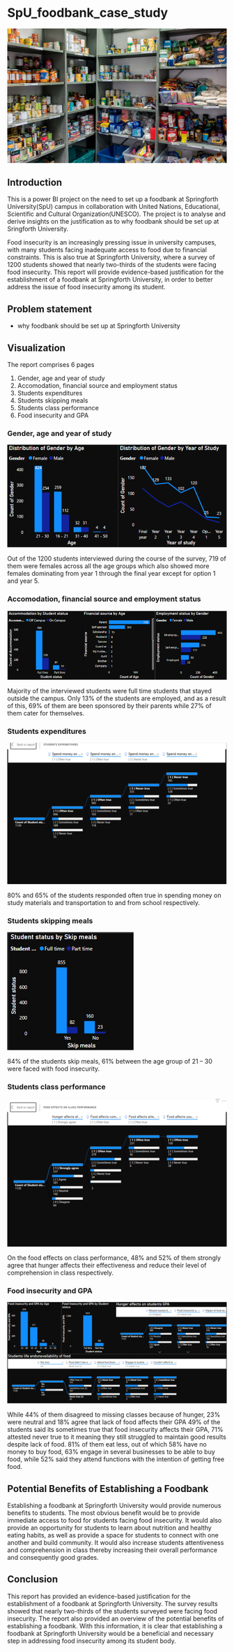 # SpU_foodbank_case_study

![](Intro_image.jpg)

## Introduction

This is a power BI project on the need to set up a foodbank at Springforth University(SpU) campus in collaboration with United Nations, Educational, Scientific and Cultural Organization(UNESCO). The project is to analyse and derive insights on the justification as to why foodbank should be set up at Sringforth University. 

Food insecurity is an increasingly pressing issue in university campuses, with many students facing inadequate access to food due to financial constraints. This is also true at Springforth University, where a survey of 1200 students showed that nearly two-thirds of the students were facing food insecurity. This report will provide evidence-based justification for the establishment of a foodbank at Springforth University, in order to better address the issue of food insecurity among its student.

## Problem statement

- why foodbank should be set up at Springforth University

## Visualization

The report comprises 6 pages
  1. Gender, age and year of study
  2. Accomodation, financial source and employment status
  3. Students expenditures
  4. Students skipping meals
  5. Students class performance
  6. Food insecurity and GPA
  


### Gender, age and year of study

![](Gender_by_age_and_year_of_study.png)

Out of the 1200 students interviewed during the course of the survey, 719 of them were females across all the age groups which also showed more females dominating from year 1 through the final year except for option 1 and year 5.
 
 
 ### Accomodation, financial source and employment status
 
 ![](Accomodation_financial_source_employment_status.png)
 
Majority of the interviewed students were full time students that stayed outside the campus. Only 13% of the students are employed, and as a result of this, 69% of them are been sponsored by their parents while 27% of them cater for themselves. 
  
  
### Students expenditures

![](Students_expenditures.png)

80% and 65% of the students responded often true in spending money on study materials and transportation to and from school respectively. 


### Students skipping meals

![](students_skipping_meals.png)

84% of the students skip meals, 61% between the age group of 21 – 30 were faced with food insecurity.


### Students class performance

![](students_class_performance.png)

On the food effects on class performance, 48% and 52% of them strongly agree that hunger affects their effectiveness and reduce their level of comprehension in class respectively.


### Food insecurity and GPA

![](Food_insecurity_and_GPA.png)

While 44% of them disagreed to missing classes because of hunger, 23% were neutral and 18% agree that lack of food affects their GPA
49% of the students said its sometimes true that food insecurity affects their GPA, 71% attested never true to it meaning they still struggled to maintain good results despite lack of food.
81% of them eat less, out of which 58% have no money to buy food, 63% engage in several businesses to be able to buy food, while 52% said they attend functions with the intention of getting free food.


## Potential Benefits of Establishing a Foodbank

Establishing a foodbank at Springforth University would provide numerous benefits to students. The most obvious benefit would be to provide immediate access to food for students facing food insecurity. It would also provide an opportunity for students to learn about nutrition and healthy eating habits, as well as provide a space for students to connect with one another and build community. It would also increase students attentiveness and comprehension in class thereby increasing their overall performance and consequently good grades. 


## Conclusion

This report has provided an evidence-based justification for the establishment of a foodbank at Springforth University. The survey results showed that nearly two-thirds of the students surveyed were facing food insecurity. The report also provided an overview of the potential benefits of establishing a foodbank.  With this information, it is clear that establishing a foodbank at Springforth University would be a beneficial and necessary step in addressing food insecurity among its student body.



